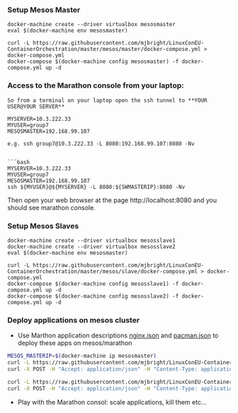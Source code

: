 ### Setup Mesos Master
```
docker-machine create --driver virtualbox mesosmaster
eval $(docker-machine env mesosmaster)

curl -L https://raw.githubusercontent.com/mjbright/LinuxConEU-ContainerOrchestration/master/mesos/master/docker-compose.yml > docker-compose.yml
docker-compose $(docker-machine config mesosmaster) -f docker-compose.yml up -d
```

### Access to the Marathon console from your laptop:
```
So from a terminal on your laptop open the ssh tunnel to **YOUR USER@YOUR SERVER**

MYSERVER=10.3.222.33
MYUSER=group7
MESOSMASTER=192.168.99.107

e.g. ssh group7@10.3.222.33 -L 8080:192.168.99.107:8080 -Nv


```bash
MYSERVER=10.3.222.33
MYUSER=group7
MESOSMASTER=192.168.99.107
ssh ${MYUSER}@${MYSERVER} -L 8080:${SWMASTERIP}:8080 -Nv
```

Then open your web browser at the page http://localhost:8080 and you should see marathon console.

### Setup Mesos Slaves
```
docker-machine create --driver virtualbox mesosslave1
docker-machine create --driver virtualbox mesosslave2
eval $(docker-machine env mesosmaster)

curl -L https://raw.githubusercontent.com/mjbright/LinuxConEU-ContainerOrchestration/master/mesos/slave/docker-compose.yml > docker-compose.yml
docker-compose $(docker-machine config mesosslave1) -f docker-compose.yml up -d
docker-compose $(docker-machine config mesosslave2) -f docker-compose.yml up -d
```

### Deploy applications on mesos cluster

- Use Marthon application descriptions [nginx.json](mesos/nginx.json) and [pacman.json](mesos/pacman.json) to deploy these apps on mesos/marathon
```sh
MESOS_MASTERIP=$(docker-machine ip mesosmaster)
curl -L https://raw.githubusercontent.com/mjbright/LinuxConEU-ContainerOrchestration/master/mesos/nginx.json > nginx.json
curl -X POST -H "Accept: application/json" -H "Content-Type: application/json" http://$MESOS_MASTERIP:8080/v2/apps -d @nginx.json

curl -L https://raw.githubusercontent.com/mjbright/LinuxConEU-ContainerOrchestration/master/mesos/pacman.json > pacman.json
curl -X POST -H "Accept: application/json" -H "Content-Type: application/json" http://$MESOS_MASTERIP:8080/v2/apps -d @pacman.json
```

- Play with the Marathon consol: scale applications, kill them etc...
